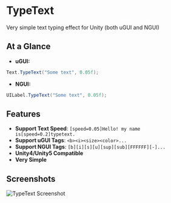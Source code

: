 TypeText
=========================

Very simple text typing effect for Unity (both uGUI and NGUI)

At a Glance
-----------
- **uGUI:**
```csharp
Text.TypeText("Some text", 0.05f);
```
- **NGUI:**
```csharp
UILabel.TypeText("Some text", 0.05f);
```


Features
--------
- **Support Text Speed**: ```[speed=0.05]Hello! my name is[speed=0.2]typetext.```
- **Support uGUI Tags**: ```<b><i><size><color>...```
- **Support NGUI Tags**: ```[b][i][s][u][sup][sub][FFFFFF][-]...```
- **Unity4/Unity5 Compatible**
- **Very Simple**


Screenshots
--------
![TypeText Screenshot](https://raw.githubusercontent.com/synchrok/TypeText/master/Screenshots/screenshot_1.PNG)

